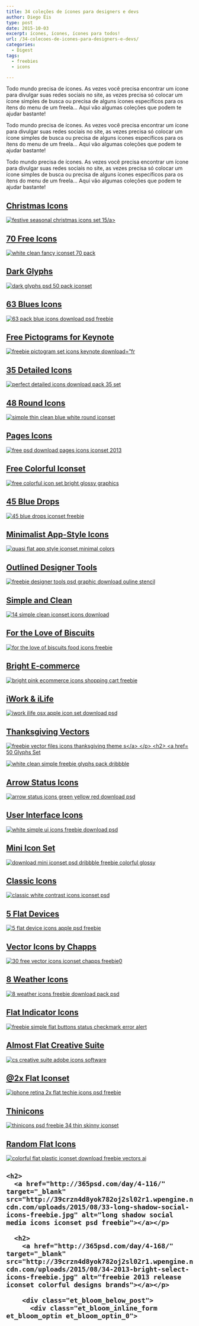 ```yaml
---
title: 34 coleções de ícones para designers e devs
author: Diego Eis
type: post
date: 2015-10-03
excerpt: ícones, ícones, ícones para todos!
url: /34-colecoes-de-icones-para-designers-e-devs/
categories:
  - Digest
tags:
  - freebies
  - icons

---
```

Todo mundo precisa de ícones. As vezes você precisa encontrar um ícone para divulgar suas redes sociais no site, as vezes precisa só colocar um ícone simples de busca ou precisa de alguns ícones específicos para os ítens do menu de um freela&#8230; Aqui vão algumas coleções que podem te ajudar bastante!

Todo mundo precisa de ícones. As vezes você precisa encontrar um ícone para divulgar suas redes sociais no site, as vezes precisa só colocar um ícone simples de busca ou precisa de alguns ícones específicos para os ítens do menu de um freela&#8230; Aqui vão algumas coleções que podem te ajudar bastante!

Todo mundo precisa de ícones. As vezes você precisa encontrar um ícone para divulgar suas redes sociais no site, as vezes precisa só colocar um ícone simples de busca ou precisa de alguns ícones específicos para os ítens do menu de um freela&#8230; Aqui vão algumas coleções que podem te ajudar bastante!

## <a href="http://dribbble.com/shots/1337052-15-Christmas-Icons" target="_blank">Christmas Icons</a>

<a href="http://dribbble.com/shots/1337052-15-Christmas-Icons" target="_blank"><img src="http://39crzn4d8yok782oj2sl02r1.wpengine.netdna-cdn.com/uploads/2015/08/02-15-christmas-holiday-icons-freebie.jpg" data-lazy-src="http://39crzn4d8yok782oj2sl02r1.wpengine.netdna-cdn.com/uploads/2015/08/02-15-christmas-holiday-icons-freebie.jpg" alt="festive seasonal christmas icons set 15" />/a></p> 

<h2>
  <a href="http://dribbble.com/shots/1316420-70-Free-Icons-Get-em" target="_blank">70 Free Icons</a>
</h2>

<p>
  <a href="http://dribbble.com/shots/1316420-70-Free-Icons-Get-em" target="_blank"><img src="http://39crzn4d8yok782oj2sl02r1.wpengine.netdna-cdn.com/uploads/2015/08/04-simple-free-icons-clean-set.jpg" data-lazy-src="http://39crzn4d8yok782oj2sl02r1.wpengine.netdna-cdn.com/uploads/2015/08/04-simple-free-icons-clean-set.jpg" alt="white clean fancy iconset 70 pack" /></a>
</p>

<h2>
  <a href="http://dribbble.com/shots/1250197-50-Glyphs-PSD" target="_blank">Dark Glyphs</a>
</h2>

<p>
  <a href="http://dribbble.com/shots/1250197-50-Glyphs-PSD" target="_blank"><img src="http://39crzn4d8yok782oj2sl02r1.wpengine.netdna-cdn.com/uploads/2015/08/03-dark-glyph-icons-freebie.jpg" data-lazy-src="http://39crzn4d8yok782oj2sl02r1.wpengine.netdna-cdn.com/uploads/2015/08/03-dark-glyph-icons-freebie.jpg" alt="dark glyphs psd 50 pack iconset" /></a>
</p>

<h2>
  <a href="http://dribbble.com/shots/1338938-63-Free-Icons" target="_blank">63 Blues Icons</a>
</h2>

<p>
  <a href="http://dribbble.com/shots/1338938-63-Free-Icons" target="_blank"><img src="http://39crzn4d8yok782oj2sl02r1.wpengine.netdna-cdn.com/uploads/2015/08/05-bright-blue-simple-icons-practice-freebie.jpg" data-lazy-src="http://39crzn4d8yok782oj2sl02r1.wpengine.netdna-cdn.com/uploads/2015/08/05-bright-blue-simple-icons-practice-freebie.jpg" alt="63 pack blue icons download psd freebie" /></a>
</p>

<h2>
  <a href="http://dribbble.com/shots/1338953-Free-Pictograms-For-Keynote" target="_blank">Free Pictograms for Keynote</a>
</h2>

<p>
  <a href="http://dribbble.com/shots/1338953-Free-Pictograms-For-Keynote" target="_blank"><img src="http://39crzn4d8yok782oj2sl02r1.wpengine.netdna-cdn.com/uploads/2015/08/06-pictogram-iconset-keynote-freebie.jpg" data-lazy-src="http://39crzn4d8yok782oj2sl02r1.wpengine.netdna-cdn.com/uploads/2015/08/06-pictogram-iconset-keynote-freebie.jpg" alt="freebie pictogram set icons keynote download" />=&#8221;fr</a>
</p>

<h2>
  <a href="http://dribbble.com/shots/1337014-Freebie-35-Detailed-Icons" target="_blank">35 Detailed Icons</a>
</h2>

<p>
  <a href="http://dribbble.com/shots/1337014-Freebie-35-Detailed-Icons" target="_blank"><img src="http://39crzn4d8yok782oj2sl02r1.wpengine.netdna-cdn.com/uploads/2015/08/07-freebie-3d-psd-icons-download.jpg" data-lazy-src="http://39crzn4d8yok782oj2sl02r1.wpengine.netdna-cdn.com/uploads/2015/08/07-freebie-3d-psd-icons-download.jpg" alt="perfect detailed icons download pack 35 set" /></a>
</p>

<h2>
  <a href="http://dribbble.com/shots/1321407-48-Rounded-Icons-Get-em" target="_blank">48 Round Icons</a>
</h2>

<p>
  <a href="http://dribbble.com/shots/1321407-48-Rounded-Icons-Get-em" target="_blank"><img src="http://39crzn4d8yok782oj2sl02r1.wpengine.netdna-cdn.com/uploads/2015/08/08-free-round-icons-pretty-design.jpg" data-lazy-src="http://39crzn4d8yok782oj2sl02r1.wpengine.netdna-cdn.com/uploads/2015/08/08-free-round-icons-pretty-design.jpg" alt="simple thin clean blue white round iconset" /></a>
</p>

<h2>
  <a href="http://dribbble.com/shots/1316203-Pages-Icons" target="_blank">Pages Icons</a>
</h2>

<p>
  <a href="http://dribbble.com/shots/1316203-Pages-Icons" target="_blank"><img src="http://39crzn4d8yok782oj2sl02r1.wpengine.netdna-cdn.com/uploads/2015/08/12-pages-icons-iconset.jpg" data-lazy-src="http://39crzn4d8yok782oj2sl02r1.wpengine.netdna-cdn.com/uploads/2015/08/12-pages-icons-iconset.jpg" alt="free psd download pages icons iconset 2013" /></a>
</p>

<h2>
  <a href="http://dribbble.com/shots/1321375-Free-Colorful-Icon-set-PSD" target="_blank">Free Colorful Iconset</a>
</h2>

<p>
  <a href="http://dribbble.com/shots/1321375-Free-Colorful-Icon-set-PSD" target="_blank"><img src="http://39crzn4d8yok782oj2sl02r1.wpengine.netdna-cdn.com/uploads/2015/08/01-free-colorful-iconset.jpg" data-lazy-src="http://39crzn4d8yok782oj2sl02r1.wpengine.netdna-cdn.com/uploads/2015/08/01-free-colorful-iconset.jpg" alt="free colorful icon set bright glossy graphics" /></a>
</p>

<h2>
  <a href="http://dribbble.com/shots/1332726-45-Blue-Drops" target="_blank">45 Blue Drops</a>
</h2>

<p>
  <a href="http://dribbble.com/shots/1332726-45-Blue-Drops" target="_blank"><img src="http://39crzn4d8yok782oj2sl02r1.wpengine.netdna-cdn.com/uploads/2015/08/10-blue-drops-iconset-freebie.jpg" data-lazy-src="http://39crzn4d8yok782oj2sl02r1.wpengine.netdna-cdn.com/uploads/2015/08/10-blue-drops-iconset-freebie.jpg" alt="45 blue drops iconset freebie" /></a>
</p>

<h2>
  <a href="http://dribbble.com/shots/1307141--Freebie-Flat-Icons" target="_blank">Minimalist App-Style Icons</a>
</h2>

<p>
  <a href="http://dribbble.com/shots/1307141--Freebie-Flat-Icons" target="_blank"><img src="http://39crzn4d8yok782oj2sl02r1.wpengine.netdna-cdn.com/uploads/2015/08/11-minimalist-quasi-flat-icons.jpg" data-lazy-src="http://39crzn4d8yok782oj2sl02r1.wpengine.netdna-cdn.com/uploads/2015/08/11-minimalist-quasi-flat-icons.jpg" alt="quasi flat app style iconset minimal colors" /></a>
</p>

<h2>
  <a href="http://dribbble.com/shots/1325588-Freebie-PSD-Graphic-designer-tools" target="_blank">Outlined Designer Tools</a>
</h2>

<p>
  <a href="http://dribbble.com/shots/1325588-Freebie-PSD-Graphic-designer-tools" target="_blank"><img src="http://39crzn4d8yok782oj2sl02r1.wpengine.netdna-cdn.com/uploads/2015/08/13-designer-tools-outline-psd.jpg" data-lazy-src="http://39crzn4d8yok782oj2sl02r1.wpengine.netdna-cdn.com/uploads/2015/08/13-designer-tools-outline-psd.jpg" alt="freebie designer tools psd graphic download ouline stencil" /></a>
</p>

<h2>
  <a href="http://dribbble.com/shots/1321395-ICON-Psd" target="_blank">Simple and Clean</a>
</h2>

<p>
  <a href="http://dribbble.com/shots/1321395-ICON-Psd" target="_blank"><img src="http://39crzn4d8yok782oj2sl02r1.wpengine.netdna-cdn.com/uploads/2015/08/14-simple-clean-icons-freebies.jpg" data-lazy-src="http://39crzn4d8yok782oj2sl02r1.wpengine.netdna-cdn.com/uploads/2015/08/14-simple-clean-icons-freebies.jpg" alt="14 simple clean iconset icons download" /></a>
</p>

<h2>
  <a href="http://dribbble.com/shots/1277771-For-The-Love-Of-Biscuits" target="_blank">For the Love of Biscuits</a>
</h2>

<p>
  <a href="http://dribbble.com/shots/1277771-For-The-Love-Of-Biscuits" target="_blank"><img src="http://39crzn4d8yok782oj2sl02r1.wpengine.netdna-cdn.com/uploads/2015/08/15-biscuits-food-icons-freebie-psd.jpg" data-lazy-src="http://39crzn4d8yok782oj2sl02r1.wpengine.netdna-cdn.com/uploads/2015/08/15-biscuits-food-icons-freebie-psd.jpg" alt="for the love of biscuits food icons freebie" /></a>
</p>

<h2>
  <a href="http://dribbble.com/shots/1335684-e-commerce-Icons-freebie" target="_blank">Bright E-commerce</a>
</h2>

<p>
  <a href="http://dribbble.com/shots/1335684-e-commerce-Icons-freebie" target="_blank"><img src="http://39crzn4d8yok782oj2sl02r1.wpengine.netdna-cdn.com/uploads/2015/08/16-bright-ecommerce-icons-psd.jpg" data-lazy-src="http://39crzn4d8yok782oj2sl02r1.wpengine.netdna-cdn.com/uploads/2015/08/16-bright-ecommerce-icons-psd.jpg" alt="bright pink ecommerce icons shopping cart freebie" /></a>
</p>

<h2>
  <a href="http://dribbble.com/shots/1327676-iWork-iLife-OS-X-icons" target="_blank">iWork & iLife</a>
</h2>

<p>
  <a href="http://dribbble.com/shots/1327676-iWork-iLife-OS-X-icons" target="_blank"><img src="http://39crzn4d8yok782oj2sl02r1.wpengine.netdna-cdn.com/uploads/2015/08/17-iwork-ilife-osx-app-iconset.jpg" alt="iwork ilife osx apple icon set download psd" /></a>
</p>

<h2>
  <a href="http://dribbble.com/shots/1307803-Free-Thanksgiving-Vectors" target="_blank">Thanksgiving Vectors</a>
</h2>

<p>
  <a href="http://dribbble.com/shots/1307803-Free-Thanksgiving-Vectors" target="_blank"><img src="http://39crzn4d8yok782oj2sl02r1.wpengine.netdna-cdn.com/uploads/2015/08/22-free-thanksgiving-vector-icons-download.jpg" alt="freebie vector files icons thanksgiving theme s</a>
</p>

<h2>
  <a href="http://dribbble.com/shots/1325263-50-glyphs-PSD-set-4" target="_blank">50 Glyphs Set</a>
</h2>

<p>
  <a href="http://dribbble.com/shots/1325263-50-glyphs-PSD-set-4" target="_blank"><img src="http://39crzn4d8yok782oj2sl02r1.wpengine.netdna-cdn.com/uploads/2015/08/18-freebie-glyphs-pack-psd-download.jpg" alt="white clean simple freebie glyphs pack dribbble" /></a>
</p>

<h2>
  <a href="http://dribbble.com/shots/1306922-Arrows-Icons-Status" target="_blank">Arrow Status Icons</a>
</h2>

<p>
  <a href="http://dribbble.com/shots/1306922-Arrows-Icons-Status" target="_blank"><img src="http://39crzn4d8yok782oj2sl02r1.wpengine.netdna-cdn.com/uploads/2015/08/19-arrows-status-icons-freebie.jpg" alt="arrow status icons green yellow red download psd" /></a>
</p>

<h2>
  <a href="http://dribbble.com/shots/1298022-UI-icons-PSD" target="_blank">User Interface Icons</a>
</h2>

<p>
  <a href="http://dribbble.com/shots/1298022-UI-icons-PSD" target="_blank"><img src="http://39crzn4d8yok782oj2sl02r1.wpengine.netdna-cdn.com/uploads/2015/08/20-ui-icons-freebie-download-psd.jpg" alt="white simple ui icons freebie download psd" /></a>
</p>

<h2>
  <a href="http://dribbble.com/shots/1185160-Icon-Set-PSD" target="_blank">Mini Icon Set</a>
</h2>

<p>
  <a href="http://dribbble.com/shots/1185160-Icon-Set-PSD" target="_blank"><img src="http://39crzn4d8yok782oj2sl02r1.wpengine.netdna-cdn.com/uploads/2015/08/21-mini-icons-iconset-download-psd.jpg" alt="download mini iconset psd dribbble freebie colorful glossy" /></a>
</p>

<h2>
  <a href="http://dribbble.com/shots/1221698-Classic-Icon-PSD" target="_blank">Classic Icons</a>
</h2>

<p>
  <a href="http://dribbble.com/shots/1221698-Classic-Icon-PSD" target="_blank"><img src="http://39crzn4d8yok782oj2sl02r1.wpengine.netdna-cdn.com/uploads/2015/08/28-classic-icon-set-download.jpg" alt="classic white contrast icons iconset psd" /></a>
</p>

<h2>
  <a href="http://dribbble.com/shots/1318309--FREE-5-PSD-Flat-Devices" target="_blank">5 Flat Devices</a>
</h2>

<p>
  <a href="http://dribbble.com/shots/1318309--FREE-5-PSD-Flat-Devices" target="_blank"><img src="http://39crzn4d8yok782oj2sl02r1.wpengine.netdna-cdn.com/uploads/2015/08/23-flat-devices-apple-psd-icons.jpg" alt="5 flat device icons apple psd freebie" /></a>
</p>

<h2>
  <a href="http://dribbble.com/shots/1277721-Free-Vector-Icons-from-Chapps" target="_blank">Vector Icons by Chapps</a>
</h2>

<p>
  <a href="http://dribbble.com/shots/1277721-Free-Vector-Icons-from-Chapps" target="_blank"><img src="http://39crzn4d8yok782oj2sl02r1.wpengine.netdna-cdn.com/uploads/2015/08/24-free-chapps-vector-icons-download.jpg" alt="30 free vector icons iconset chapps freebie" />0 </a>
</p>

<h2>
  <a href="http://dribbble.com/shots/1261551-8-FREE-Weather-Icons" target="_blank">8 Weather Icons</a>
</h2>

<p>
  <a href="http://dribbble.com/shots/1261551-8-FREE-Weather-Icons" target="_blank"><img src="http://39crzn4d8yok782oj2sl02r1.wpengine.netdna-cdn.com/uploads/2015/08/25-free-weather-icons-8set-pack.jpg" alt="8 weather icons freebie download pack psd" /></a>
</p>

<h2>
  <a href="http://dribbble.com/shots/1236431--Freebie-Simple-flat-buttons" target="_blank">Flat Indicator Icons</a>
</h2>

<p>
  <a href="http://dribbble.com/shots/1236431--Freebie-Simple-flat-buttons" target="_blank"><img src="http://39crzn4d8yok782oj2sl02r1.wpengine.netdna-cdn.com/uploads/2015/08/26-free-flat-icons-status.jpg" alt="freebie simple flat buttons status checkmark error alert" /></a>
</p>

<h2>
  <a href="http://dribbble.com/shots/1284489-Freebie-Almost-Flat-CS-Icons" target="_blank">Almost Flat Creative Suite</a>
</h2>

<p>
  <a href="http://dribbble.com/shots/1284489-Freebie-Almost-Flat-CS-Icons" target="_blank"><img src="http://39crzn4d8yok782oj2sl02r1.wpengine.netdna-cdn.com/uploads/2015/08/09-almost-flat-creative-suite-icons.jpg" data-lazy-src="http://39crzn4d8yok782oj2sl02r1.wpengine.netdna-cdn.com/uploads/2015/08/09-almost-flat-creative-suite-icons.jpg" alt="cs creative suite adobe icons software" /></a>
</p>

<h2>
  <a href="http://dribbble.com/shots/1082152--2x-Flat-icon-set-PSD" target="_blank">@2x Flat Iconset</a>
</h2>

<p>
  <a href="http://dribbble.com/shots/1082152--2x-Flat-icon-set-PSD" target="_blank"><img src="http://39crzn4d8yok782oj2sl02r1.wpengine.netdna-cdn.com/uploads/2015/08/27-tech-flat-iconset-freebie-psd.jpg" alt="iphone retina 2x flat techie icons psd freebie" /></a>
</p>

<h2>
  <a href="http://dribbble.com/shots/1261838-34-Thinicons-Free-Psd" target="_blank">Thinicons</a>
</h2>

<p>
  <a href="http://dribbble.com/shots/1261838-34-Thinicons-Free-Psd" target="_blank"><img src="http://39crzn4d8yok782oj2sl02r1.wpengine.netdna-cdn.com/uploads/2015/08/29-thinicons-iconset-download-freebie.jpg" alt="thinicons psd freebie 34 thin skinny iconset" /></a>
</p>

<h2>
  <a href="http://dribbble.com/shots/1250205-Random-Flat-Icons" target="_blank">Random Flat Icons</a>
</h2>

<p>
  <a href="http://dribbble.com/shots/1250205-Random-Flat-Icons" target="_blank"><img src="http://39crzn4d8yok782oj2sl02r1.wpengine.netdna-cdn.com/uploads/2015/08/30-random-flat-icons-iconset-psd.jpg" alt="colorful flat plastic iconset download freebie vectors ai" /></a>
</p>

<h2>
  <a href="http://365psd.com/day/4-137/" target="_blank" src="http://39crzn4d8yok782oj2sl02r1.wpengine.netdna-cdn.com/uploads/2015/08/31-credit-card-icons-visualidiot.jpg" alt="visual idiot simple credit card icons psd"></a></p> 
  
  <h2>
    <a href="http://365psd.com/day/4-170/" target="_blank" src="http://39crzn4d8yok782oj2sl02r1.wpengine.netdna-cdn.com/uploads/2015/08/32-small-yellow-iconset-365psd.jpg" alt="flat clean simple yellow icons freebie set"></a></p> 
    
    <h2>
      <a href="http://365psd.com/day/4-116/" target="_blank" src="http://39crzn4d8yok782oj2sl02r1.wpengine.netdna-cdn.com/uploads/2015/08/33-long-shadow-social-icons-freebie.jpg" alt="long shadow social media icons iconset psd freebie"></a></p> 
      
      <h2>
        <a href="http://365psd.com/day/4-168/" target="_blank" src="http://39crzn4d8yok782oj2sl02r1.wpengine.netdna-cdn.com/uploads/2015/08/34-2013-bright-select-icons-freebie.jpg" alt="freebie 2013 release iconset colorful designs brands"></a></p> 
        
        <div class="et_bloom_below_post">
          <div class="et_bloom_inline_form et_bloom_optin et_bloom_optin_0">
